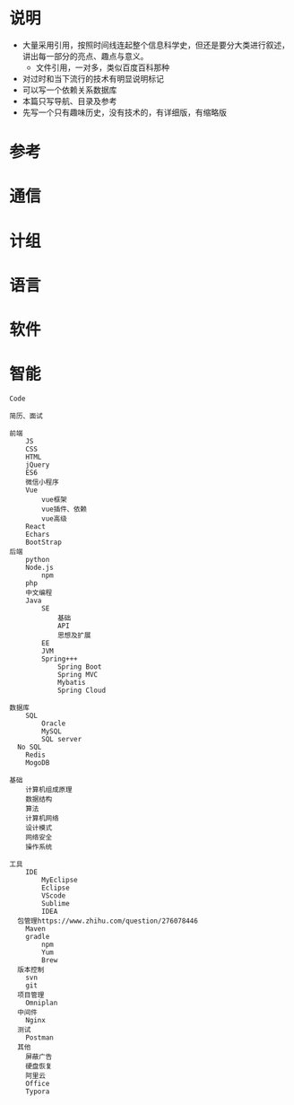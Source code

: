 



# 说明

* 大量采用引用，按照时间线连起整个信息科学史，但还是要分大类进行叙述，讲出每一部分的亮点、趣点与意义。
  * 文件引用，一对多，类似百度百科那种
* 对过时和当下流行的技术有明显说明标记
* 可以写一个依赖关系数据库
* 本篇只写导航、目录及参考
* 先写一个只有趣味历史，没有技术的，有详细版，有缩略版

# 参考



# 通信

# 计组

# 语言

# 软件

# 智能





```
Code

简历、面试

前端
	JS
	CSS
	HTML
	jQuery
	ES6
	微信小程序
	Vue
		vue框架
		vue插件、依赖
		vue高级
	React
	Echars
	BootStrap
后端
	python
	Node.js
		npm
	php
	中文编程
	Java
		SE
			基础
			API
			思想及扩展
		EE
		JVM
		Spring+++
			Spring Boot
			Spring MVC
			Mybatis
			Spring Cloud

数据库
	SQL
		Oracle
		MySQL
		SQL server
  No SQL
  	Redis
  	MogoDB

基础
	计算机组成原理
	数据结构
	算法
	计算机网络
	设计模式
	网络安全
	操作系统

工具
	IDE
		MyEclipse
		Eclipse
		VScode
		Sublime
		IDEA
  包管理https://www.zhihu.com/question/276078446
  	Maven
  	gradle
		npm
		Yum
		Brew
  版本控制
  	svn
  	git
  项目管理
  	Omniplan
  中间件
  	Nginx
  测试
  	Postman
  其他
  	屏蔽广告
  	硬盘恢复
  	阿里云
  	Office
  	Typora
	
```

